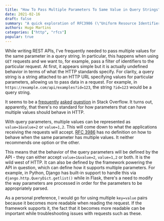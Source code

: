 ```yaml
---
title: "How To Pass Multiple Parameters To Same Value in Query Strings"
date: 2021-02-16
draft: false
summary: "A quick exploration of RFC3986 (\"Uniform Resource Identifier (URI): Generic Syntax\") Section 3.4."
authors: Hugo Martins
categories: ["http", "rfcs"]
popular: true
---
```


While writing REST APIs, I've frequently needed to pass multiple values for the same parameter in a query string. In particular, this happens when using `GET` requests and we want to, for example, pass a filter of identifiers to the particular request. At first, it appears simple but it is actually undefined behavior in terms of what the HTTP standards specify. For clarity, a query string is a string attached to an HTTP URL specifying values for particular parameters, allowing us to pass data in a request. For example, in `https://example.com/api/examples?id=123`, the string `?id=123` would be a query string.

It seems to be a [frequently](https://stackoverflow.com/questions/24059773/correct-way-to-pass-multiple-values-for-same-parameter-name-in-get-request) [asked](https://stackoverflow.com/questions/13261377/how-to-pass-multiple-values-for-a-single-url-parameter) [question](https://stackoverflow.com/questions/50820245/pass-multiple-values-of-a-http-request-parameter) in Stack Overflow. It turns out, apparently, that there's no standard for how parameters that can have multiple values should behave in HTTP.

With query parameters, multiple values can be represented as `value=1&value=2` or `value=1,2`. This will come down to what the applications receiving the requests will accept. [RFC 3986](https://tools.ietf.org/html/rfc3986) has no definition on how to behave when the same parameter has multiple values. It neither recommends one option or the other.

This means that the behavior of the query parameters will be defined by the API - they can either accept `value=1&value=2`, `value=1,2` or both. It is the wild west of HTTP. It can also be defined by the framework powering the API in question, which can define how it supports multiple parameters. For example, in Python, Django has built-in support to handle this via `django.http.QueryDict.getlist()` while in Flask, there's a need to modify the way parameters are processed in order for the parameters to be appropriately parsed.

As a personal preference, I would go for using multiple `key=value` pairs because it becomes more readable when reading the request. If the framework supports it, the fact that it becomes more readable can be important while troubleshooting issues with requests such as these.